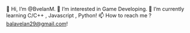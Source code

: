 👋 Hi, I’m @BvelanM.
👀 I’m interested in Game Developing.
🌱 I’m currently learning C/C++ , Javascript , Python!
📫 How to reach me ? balavelan29@gmail.com!

<!---
BvelanM/BvelanM is a ✨ special ✨ repository because its `README.md` (this file) appears on your GitHub profile.
You can click the Preview link to take a look at your changes.
--->
